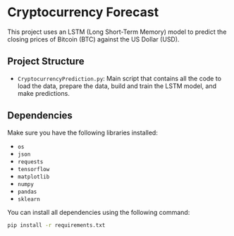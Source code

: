 # Cryptocurrency Forecast

This project uses an LSTM (Long Short-Term Memory) model to predict the closing prices of Bitcoin (BTC) against the US Dollar (USD).

## Project Structure

- `CryptocurrencyPrediction.py`: Main script that contains all the code to load the data, prepare the data, build and train the LSTM model, and make predictions.

## Dependencies

Make sure you have the following libraries installed:

- `os`
- `json`
- `requests`
- `tensorflow`
- `matplotlib`
- `numpy`
- `pandas`
- `sklearn`

You can install all dependencies using the following command:

```sh
pip install -r requirements.txt
